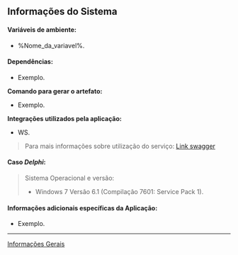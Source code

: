 
<h2 id="informações-do-sistema">Informações do Sistema</h2>
<h4 id="variáveis-de-ambiente">Variáveis de ambiente:</h4>
<ul>
<li>%Nome_da_variavel%.</li>
</ul>
<h4 id="dependências">Dependências:</h4>
<ul>
<li>Exemplo.</li>
</ul>
<p><strong>Comando para gerar o artefato:</strong></p>
<ul>
<li>Exemplo.</li>
</ul>
<p><strong>Integrações utilizados pela aplicação:</strong></p>
<ul>
<li>WS.</li>
</ul>
<blockquote>
<p>Para mais informações sobre utilização do serviço: <a href="https://swagger.io/">Link swagger</a></p>
</blockquote>
<h4 id="caso-delphi">Caso <em>Delphi</em>:</h4>
<blockquote>
<p>Sistema Operacional e versão:</p>
<ul>
<li>Windows 7 Versão 6.1 (Compilação 7601: Service Pack 1).</li>
</ul>
</blockquote>
<h4 id="informações-adicionais-específicas-da-aplicação">Informações adicionais específicas da Aplicação:</h4>
<ul>
<li>Exemplo.</li>
</ul>
<hr>
<p><a href="https://github.com/TZNaso/template/blob/master/info_gerais.md">Informações Gerais</a></p>

